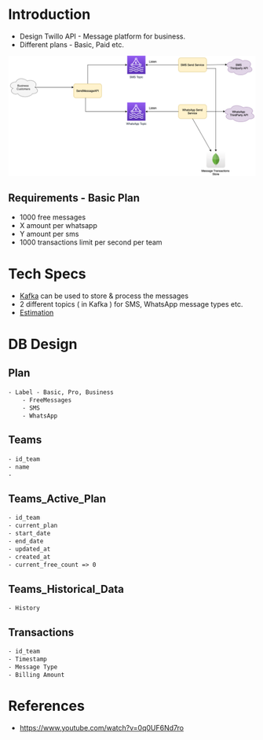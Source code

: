 
# Introduction
- Design Twillo API - Message platform for business.
- Different plans - Basic, Paid etc.

<img title="TwilloAPIDesign" alt="Alt text" src="TwilloAPIDesign.drawio.png">

## Requirements - Basic Plan
- 1000 free messages
- X amount per whatsapp
- Y amount per sms
- 1000 transactions limit per second per team

# Tech Specs
- [Kafka](../DesignComponents/MessageBrokers) can be used to store & process the messages
- 2 different topics ( in Kafka ) for SMS, WhatsApp message types etc.
- [Estimation](../DesignComponents/MessageBrokers)

# DB Design
## Plan
    - Label - Basic, Pro, Business
        - FreeMessages
        - SMS
        - WhatsApp
## Teams
    - id_team
    - name
    - 
## Teams_Active_Plan
    - id_team
    - current_plan
    - start_date
    - end_date
    - updated_at
    - created_at
    - current_free_count => 0
## Teams_Historical_Data
    - History
## Transactions
    - id_team
    - Timestamp
    - Message Type
    - Billing Amount
    
# References
- https://www.youtube.com/watch?v=0q0UF6Nd7ro
